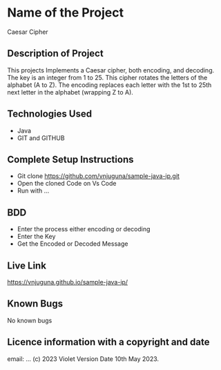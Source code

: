 # Name of the Project
Caesar Cipher

## Description of Project
This projects Implements a Caesar cipher, both encoding, and decoding. The key is an integer from 1 to 25. This cipher rotates the letters of the alphabet (A to Z). The encoding replaces each letter with the 1st to 25th next letter in the alphabet (wrapping Z to A).
## Technologies Used
- Java
- GIT and GITHUB

## Complete Setup Instructions
- Git clone https://github.com/vnjuguna/sample-java-ip.git
- Open the cloned Code on Vs Code
- Run with ...
## BDD
- Enter the process either encoding or decoding
- Enter the Key
- Get the Encoded or Decoded Message
## Live Link
https://vnjuguna.github.io/sample-java-ip/
## Known Bugs
No known bugs
## Licence information with a copyright and date
email: ...
(c) 2023 Violet Version Date 10th May 2023.